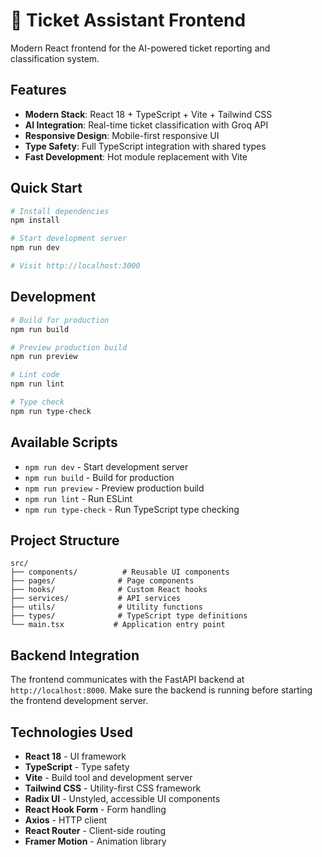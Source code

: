 # 🎫 Ticket Assistant Frontend

Modern React frontend for the AI-powered ticket reporting and classification system.

## Features

- **Modern Stack**: React 18 + TypeScript + Vite + Tailwind CSS
- **AI Integration**: Real-time ticket classification with Groq API
- **Responsive Design**: Mobile-first responsive UI
- **Type Safety**: Full TypeScript integration with shared types
- **Fast Development**: Hot module replacement with Vite

## Quick Start

```bash
# Install dependencies
npm install

# Start development server
npm run dev

# Visit http://localhost:3000
```

## Development

```bash
# Build for production
npm run build

# Preview production build
npm run preview

# Lint code
npm run lint

# Type check
npm run type-check
```

## Available Scripts

- `npm run dev` - Start development server
- `npm run build` - Build for production
- `npm run preview` - Preview production build
- `npm run lint` - Run ESLint
- `npm run type-check` - Run TypeScript type checking

## Project Structure

```
src/
├── components/          # Reusable UI components
├── pages/              # Page components
├── hooks/              # Custom React hooks
├── services/           # API services
├── utils/              # Utility functions
├── types/              # TypeScript type definitions
└── main.tsx           # Application entry point
```

## Backend Integration

The frontend communicates with the FastAPI backend at `http://localhost:8000`. Make sure the backend is running before starting the frontend development server.

## Technologies Used

- **React 18** - UI framework
- **TypeScript** - Type safety
- **Vite** - Build tool and development server
- **Tailwind CSS** - Utility-first CSS framework
- **Radix UI** - Unstyled, accessible UI components
- **React Hook Form** - Form handling
- **Axios** - HTTP client
- **React Router** - Client-side routing
- **Framer Motion** - Animation library

